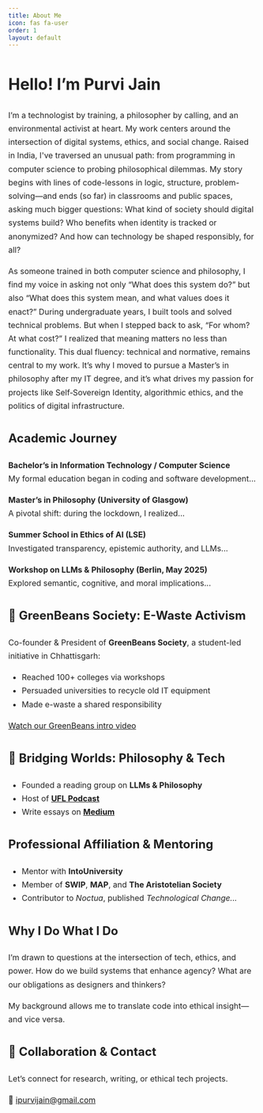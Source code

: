 ```yaml
---
title: About Me
icon: fas fa-user
order: 1
layout: default
---
```


<style>
  .about-me-container {
    max-width: 850px;
    margin: 0 auto;
    line-height: 1.7;
    font-size: 1rem;
    color: #222;
  }
  .about-me-container h2 {
    margin-top: 2rem;
  }
</style>

<div class="about-me-container">

# Hello! I’m Purvi Jain 

I’m a technologist by training, a philosopher by calling, and an environmental activist at heart. My work centers around the intersection of digital systems, ethics, and social change. Raised in India, I've traversed an unusual path: from programming in computer science to probing philosophical dilemmas. My story begins with lines of code-lessons in logic, structure, problem-solving—and ends (so far) in classrooms and public spaces, asking much bigger questions: What kind of society should digital systems build? Who benefits when identity is tracked or anonymized? And how can technology be shaped responsibly, for all?

As someone trained in both computer science and philosophy, I find my voice in asking not only “What does this system do?” but also “What does this system mean, and what values does it enact?” During undergraduate years, I built tools and solved technical problems. But when I stepped back to ask, “For whom? At what cost?” I realized that meaning matters no less than functionality. This dual fluency: technical and normative, remains central to my work. It’s why I moved to pursue a Master’s in philosophy after my IT degree, and it’s what drives my passion for projects like Self‑Sovereign Identity, algorithmic ethics, and the politics of digital infrastructure.

## Academic Journey

**Bachelor’s in Information Technology / Computer Science**  
My formal education began in coding and software development...

**Master’s in Philosophy (University of Glasgow)**  
A pivotal shift: during the lockdown, I realized...

**Summer School in Ethics of AI (LSE)**  
Investigated transparency, epistemic authority, and LLMs...

**Workshop on LLMs & Philosophy (Berlin, May 2025)**  
Explored semantic, cognitive, and moral implications...

## 🌱 GreenBeans Society: E-Waste Activism

Co-founder & President of **GreenBeans Society**, a student-led initiative in Chhattisgarh:
- Reached 100+ colleges via workshops
- Persuaded universities to recycle old IT equipment
- Made e-waste a shared responsibility

[Watch our GreenBeans intro video](https://your-link-here)

## 🧠 Bridging Worlds: Philosophy & Tech

- Founded a reading group on **LLMs & Philosophy**
- Host of [**UFL Podcast**](https://www.youtube.com/@unitedbyfascinationforlearning)
- Write essays on [**Medium**](https://medium.com/@passionatepurvi07)

## Professional Affiliation & Mentoring

- Mentor with **IntoUniversity**
- Member of **SWIP**, **MAP**, and **The Aristotelian Society**
- Contributor to *Noctua*, published _Technological Change..._

## Why I Do What I Do

I’m drawn to questions at the intersection of tech, ethics, and power. How do we build systems that enhance agency? What are our obligations as designers and thinkers?

My background allows me to translate code into ethical insight—and vice versa.

## 💬 Collaboration & Contact

Let’s connect for research, writing, or ethical tech projects.

📧 [ipurvijain@gmail.com](mailto:ipurvijain@gmail.com)

</div>
